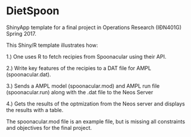 # DietSpoon

ShinyApp template for a final project in Operations Research (IÐN401G) Spring 2017.

This Shiny/R template illustrates how:

1.) One uses R to fetch recipies from Spoonacular using their API.

2.) Write key features of the recipies to a DAT file for AMPL (spoonacular.dat).

3.) Sends a AMPL model (spoonacular.mod) and AMPL run file (spoonacular.run) along with the .dat file to the Neos Server

4.) Gets the results of the optmization from the Neos server and displays the results with a table.

The spoonacular.mod file is an example file, but is missing all constraints and objectives for the final project.

